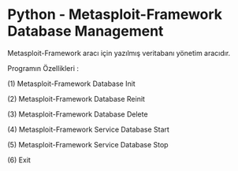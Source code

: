# Python - Metasploit-Framework Database Management

Metasploit-Framework aracı için yazılmış veritabanı yönetim aracıdır.

Programın Özellikleri :

(1) Metasploit-Framework Database Init

(2) Metasploit-Framework Database Reinit

(3) Metasploit-Framework Database Delete

(4) Metasploit-Framework Service Database Start

(5) Metasploit-Framework Service Database Stop

(6) Exit
